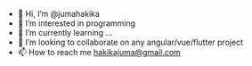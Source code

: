 - 👋 Hi, I’m @jumahakika
- 👀 I’m interested in programming
- 🌱 I’m currently learning ...
- 💞️ I’m looking to collaborate on any angular/vue/flutter project
- 📫 How to reach me hakikajuma@gmail.com

<!---
jumahakika/jumahakika is a ✨ special ✨ repository because its `README.md` (this file) appears on your GitHub profile.
You can click the Preview link to take a look at your changes.
--->
